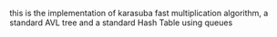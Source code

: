 this is the implementation of karasuba fast multiplication algorithm, a standard AVL tree and a standard Hash Table using queues 